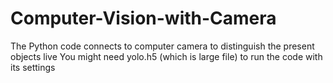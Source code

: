 # Computer-Vision-with-Camera
The Python code connects to computer camera to distinguish the present objects live
You might need yolo.h5 (which is large file) to run the code with its settings
